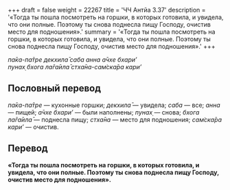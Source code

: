 +++
draft = false
weight = 22267
title = 'ЧЧ Антйа 3.37'
description = '«Тогда ты пошла посмотреть на горшки, в которых готовила, и увидела, что они полные. Поэтому ты снова поднесла пищу Господу, очистив место для подношения».'
summary = '«Тогда ты пошла посмотреть на горшки, в которых готовила, и увидела, что они полные. Поэтому ты снова поднесла пищу Господу, очистив место для подношения».'
+++

_па̄ка-па̄тре декхила̄ саба анна а̄чхе бхари’  
пунах̣ бхога ла̄га̄ила̄ стха̄на-сам̇ска̄ра кари’_

## Пословный перевод

_па̄ка_\-_па̄тре_ — кухонные горшки; _декхила̄_ — увидела; _саба_ — все; _анна_ — пищей; _а̄чхе_ _бхари’_ — были наполнены; _пунах̣_ — снова; _бхога_ _ла̄га̄ила̄_ — поднесла пищу; _стха̄на_ — место для подношения; _сам̇ска̄ра_ _кари’_ — очистив.

## Перевод

**«Тогда ты пошла посмотреть на горшки, в которых готовила, и увидела, что они полные. Поэтому ты снова поднесла пищу Господу, очистив место для подношения».**

